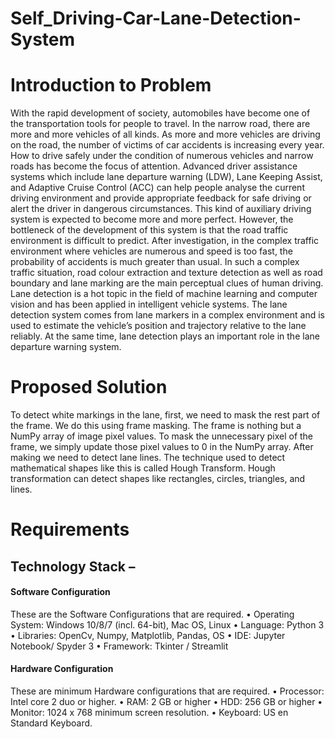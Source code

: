 # Self_Driving-Car-Lane-Detection-System
# Introduction to Problem
With the rapid development of society, automobiles have become one of the transportation tools for people to travel. In the narrow road, there are more and more vehicles of all kinds. As more and more vehicles are driving on the road, the number of victims of car accidents is increasing every year. How to drive safely under the condition of numerous vehicles and narrow roads has become the focus of attention. Advanced driver assistance systems which include lane departure warning (LDW), Lane Keeping Assist, and Adaptive Cruise Control (ACC) can help people analyse the current driving environment and provide appropriate feedback for safe driving or alert the driver in dangerous circumstances. This kind of auxiliary driving system is expected to become more and more perfect. However, the bottleneck of the development of this system is that the road traffic environment is difficult to predict. After investigation, in the complex traffic environment where vehicles are numerous and speed is too fast, the probability of accidents is much greater than usual. In such a complex traffic situation, road colour extraction and texture detection as well as road boundary and lane marking are the main perceptual clues of human driving.
Lane detection is a hot topic in the field of machine learning and computer vision and has been applied in intelligent vehicle systems. The lane detection system comes from lane markers in a complex environment and is used to estimate the vehicle’s position and trajectory relative to the lane reliably. At the same time, lane detection plays an important role in the lane departure warning system. 
# Proposed Solution
To detect white markings in the lane, first, we need to mask the rest part of the frame. We do this using frame masking. The frame is nothing but a NumPy array of image pixel values. To mask the unnecessary pixel of the frame, we simply update those pixel values to 0 in the NumPy array.
After making we need to detect lane lines. The technique used to detect mathematical shapes like this is called Hough Transform. Hough transformation can detect shapes like rectangles, circles, triangles, and lines.

# Requirements
## Technology Stack – 

#### Software Configuration 
These are the Software Configurations that are required.
•    Operating System: Windows 10/8/7 (incl. 64-bit), Mac OS, Linux 
•	Language: Python 3
•	Libraries: OpenCv, Numpy, Matplotlib, Pandas, OS
•    IDE: Jupyter Notebook/ Spyder 3
•    Framework: Tkinter / Streamlit

 #### Hardware Configuration 
These are minimum Hardware configurations that are required. 
•    Processor: Intel core 2 duo or higher. 
•    RAM: 2 GB or higher 
•    HDD: 256 GB or higher
•    Monitor: 1024 x 768 minimum screen resolution. 
•    Keyboard: US en Standard Keyboard.

